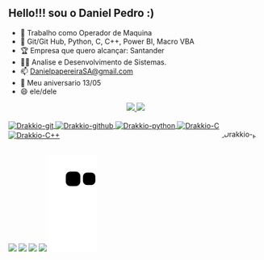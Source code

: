 
## Hello!!! sou o Daniel Pedro :)

- 🔭 Trabalho como Operador de Maquina
- 🌱 Git/Git Hub, Python, C, C++, Power BI, Macro VBA
- 🏆 Empresa que quero alcançar: Santander
- 🧑‍🎓 Analise e Desenvolvimento de Sistemas.
- 📫 DanielpapereiraSA@gmail.com
- 🎂 Meu aniversario 13/05
- 😄 ele/dele

<div align="center">
<a href="https://github.com/Drakkio">
<img height="180em" src="https://github-readme-stats.vercel.app/api?username=Drakkio&show_icons=false&theme=blue&include_all_commits=true&count_private=true"/>
<img height="180em" src="https://github-readme-stats.vercel.app/api/top-langs/?username=Drakkio&layout=compact&langs_count=7&theme=blue"/>
</div>
  <div style="display: inline_block"><br>
  <img align="center" alt="Drakkio-git" height="30" width="40" src="https://cdn.jsdelivr.net/gh/devicons/devicon/icons/git/git-original.svg">
  <img align="center" alt="Drakkio-github" height="30" width="40" src="https://cdn.jsdelivr.net/gh/devicons/devicon/icons/github/github-original-wordmark.svg">
  <img align="center" alt="Drakkio-python" height="30" width="40" src="https://cdn.jsdelivr.net/gh/devicons/devicon/icons/python/python-original.svg">
  <img align="center" alt="Drakkio-C" height="30" width="40" src="https://cdn.jsdelivr.net/gh/devicons/devicon/icons/python/python-original.svg">
  <img align="center" alt="Drakkio-C++" height="30" width="40" src="https://cdn.jsdelivr.net/gh/devicons/devicon/icons/cplusplus/cplusplus-original.svg">
 
 
 <img align="right" alt="Drakkio-pic" height="150" style="border-radius:50px;" src="https://pbs.twimg.com/media/FPbPpteXMAk4pFH?format=png&name=small">

  </div>
  
  ##
 <a href="https://instagram.com/danieru_Sama2021" target="_blank"><img src="https://img.shields.io/badge/-Instagram-%23E4405F?style=for-the-badge&logo=instagram&logoColor=white" target="_blank"></a>
<a href="https://discord.com/channels/@me" target="_blank"><img src="https://img.shields.io/badge/Discord-7289DA?style=for-the-badge&logo=discord&logoColor=white" target="_blank"></a> 
 <a href = "mailto:DanielpapereiraSA@gmail.com"><img src="https://img.shields.io/badge/-Gmail-%23333?style=for-the-badge&logo=gmail&logoColor=white" target="_blank"></a>
 <a href="https://www.linkedin.com/in/daniel-pedro-12b306209" target="_blank"><img src="https://img.shields.io/badge/-LinkedIn-%230077B5?style=for-the-badge&logo=linkedin&logoColor=white" target="_blank"></a>
          ![Snake animation](https://github.com/rafaballerini/rafaballerini/blob/output/github-contribution-grid-snake.svg)
 
</div>
